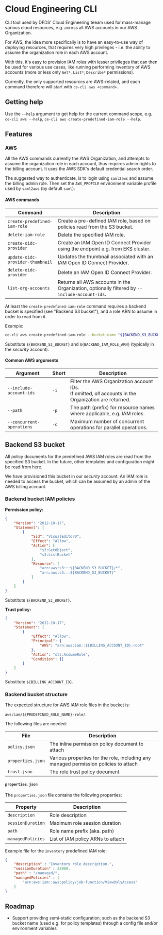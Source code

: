 # Cloud Engineering CLI

CLI tool used by DFDS' Cloud Engineering teeam used for mass-manage various cloud resources, e.g. across all AWS accounts in our AWS Organization.

For AWS, the idea more specifically is to have an easy-to-use way of deploying resources, that requires very high privileges - i.e. the ability to assume the organization role in each AWS account.

With this, it's easy to provision IAM roles with lesser privileges that can then be used for various use cases, like running performing inventory of AWS accounts (more or less only `Get*`, `List*`, `Describe*` permissions).

Currently, the only supported resources are AWS-related, and each command therefore will start with `ce-cli aws <command>`.

## Getting help

Use the `--help` argument to get help for the current command scope, e.g. `ce-cli aws --help`, `ce-cli aws create-predefined-iam-role --help`.

## Features

### AWS

All the AWS commands currently the AWS Organization, and attempts to assume the organization role in each account, thus requires admin rights to the billing account. It uses the AWS SDK's default credential search order.

The suggested way to authenticate, is to login using `saml2aws` and assume the billing admin role. Then set the `AWS_PROFILE` environment variable profile used by `saml2aws` (by default `saml`).

#### AWS commands

| Command                          | Description                                                                                   |
| -------------------------------- | --------------------------------------------------------------------------------------------- |
| `create-predefined-iam-role`     | Create a pre-defined IAM role, based on policies read from the S3 bucket.                     |
| `delete-iam-role`                | Delete the specified IAM role.                                                                |
| `create-oidc-provider`           | Create an IAM Open ID Connect Provider using the endpoint e.g. from EKS cluster.              |
| `update-oidc-provider-thumbnail` | Updates the thumbnail associated with an IAM Open ID Connect Provider.                        |
| `delete-oidc-provider`           | Delete an IAM Open ID Connect Provider.                                                       |
| `list-org-accounts`              | Returns all AWS accounts in the Organization, optionally filtered by `--include-account-ids`. |

At least the `create-predefined-iam-role` command requires a backend bucket is specified (see "Backend S3 bucket"), and a role ARN to assume in order to read from it.

Example:

```bash
ce-cli aws create-predefined-iam-role --bucket-name "${BACKEND_S3_BUCKET}" --bucket-role-arn "${BACKEND_IAM_ROLE_ARN}" --role-name "inventory"
```

Substitute `${BACKEND_S3_BUCKET}` and `${BACKEND_IAM_ROLE_ARN}` (typically in the *security* account).

#### Common AWS arguments

| Argument                  | Short | Description                                                                                              |
| ------------------------- | ----- | -------------------------------------------------------------------------------------------------------- |
| `--include-account-ids`   | `-i`  | Filter the AWS Organization account IDs.<br>If omitted, *all* accounts in the Organization are returned. |
| `--path`                  | `-p`  | The path (prefix) for resource names where applicable, e.g. IAM roles.                                   |
| `--concurrent-operations` | `-c`  | Maximum number of concurrent operations for parallel operations.                                         |

## Backend S3 bucket

All policy documents for the predefined AWS IAM roles are read from the specified S3 bucket. In the future, other templates and configuration might be read from here.

We have provisioned this bucket in our *security* account. An IAM role is needed to access the bucket, which can be assumed by an admin of the AWS billing account.

### Backend bucket IAM policies

**Permission policy:**

```json
{
    "Version": "2012-10-17",
    "Statement": [
        {
            "Sid": "VisualEditor0",
            "Effect": "Allow",
            "Action": [
                "s3:GetObject",
                "s3:ListBucket"
            ],
            "Resource": [
                "arn:aws:s3:::${BACKEND_S3_BUCKET}/*",
                "arn:aws:s3:::${BACKEND_S3_BUCKET}"
            ]
        }
    ]
}
```

Substitute `${BACKEND_S3_BUCKET}`.

**Trust policy:**

```json
{
    "Version": "2012-10-17",
    "Statement": [
        {
            "Effect": "Allow",
            "Principal": {
                "AWS": "arn:aws:iam::${BILLING_ACCOUNT_ID}:root"
            },
            "Action": "sts:AssumeRole",
            "Condition": {}
        }
    ]
}
```

Substitute `${BILLING_ACCOUNT_ID}`.

### Backend bucket structure

The expected structure for AWS IAM role files in the bucket is:

`aws/iam/${PREDEFINED_ROLE_NAME}-role/`.

The following files are needed:

| File              | Description                                                                          |
| ----------------- | ------------------------------------------------------------------------------------ |
| `policy.json`     | The inline permission policy document to attach                                      |
| `properties.json` | Various properties for the role, including any managed permission policies to attach |
| `trust.json`      | The role trust policy document                                                       |

#### `properties.json`

The `properties.json` file contains the following properties:

| Property          | Description                       |
| ----------------- | --------------------------------- |
| `description`     | Role description                  |
| `sessionDuration` | Maximum role session duration     |
| `path`            | Role name prefix (aka. path)      |
| `managedPolicies` | List of IAM policy ARNs to attach |

Example file for the `inventory` predefined IAM role:

```json
{
    "description" : "Inventory role description.",
    "sessionDuration" : 28800,
    "path" : "/managed/",
    "managedPolicies" : [
        "arn:aws:iam::aws:policy/job-function/ViewOnlyAccess"
    ]
}
```

## Roadmap

- Support providing semi-static configuration, such as the backend S3 bucket name (used e.g. for policy templates) through a config file and/or environment variables
